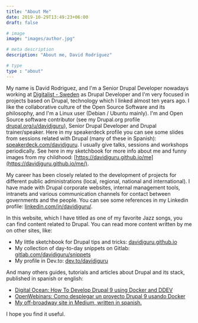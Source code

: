 ```yaml
---
title: "About Me"
date: 2019-10-29T13:49:23+06:00
draft: false

# image
image: "images/author.jpg"

# meta description
description: "About me, David Rodríguez"

# type
type : "about"
---
```


My name is David Rodriguez, and I'm a Senior Drupal Developer nowadays working at [Digitalist - Sweden](https://www.digitalist.se/english) as Drupal Developer and I'm very focused in projects based on Drupal, technology which I linked almost ten years ago. I like the collaborative culture of the Open Source Software and its philosophy, and I'm a Linux user (Debian / Ubuntu mainly). 
I'm and Open Source software contributor (see my Drupal.org profile [drupal.org/u/davidjguru](https://www.drupal.org/u/davidjguru)), Senior Drupal Developer and Drupal trainer/speaker. Here in my speakerdeck profile you can see some slides from sessions related with Drupal (many of these in Spanish): [speakerdeck.com/davidjguru](https://speakerdeck.com/davidjguru). I usually give talks, sessions and workshops periodically. See here in my sketchbook for more info about me and funny images from my childhood: [https://davidjguru.github.io/me](https://davidjguru.github.io/me/).  

My career has been closely related to the development of projects for different public administrations (local, regional, national and international). I have made with Drupal corporate websites, internal management tools, intranets and various communication channels for contact between governments and the people. You can see some references in my Linkedin profile: [linkedin.com/in/davidjguru/](https://www.linkedin.com/in/davidjguru/).  

In this website, which I have titled as one of my favorite Jazz songs, you can find content related to Drupal. You can read more content written by me on other sites, like:
 
 * My little sketchbook for Drupal tips and tricks: [davidjguru.github.io](https://davidjguru.github.io/)  
 * My collection of day-to-day snippets on Gitlab: [gitlab.com/davidjguru/snippets](https://gitlab.com/users/davidjguru/snippets)  
 * My profile in Dev.to: [dev.to/davidjguru](https://dev.to/davidjguru)  

 And many others guides, tutorials and articles about Drupal and its stack, published in spanish or english: 

 *  [Digital Ocean: How To Develop Drupal 9 using Docker and DDEV](https://www.digitalocean.com/community/tutorials/how-to-develop-a-drupal-9-website-on-your-local-machine-using-docker-and-ddev)   
 * [OpenWebinars: Como desplegar un proyecto Drupal 9 usando Docker](https://openwebinars.net/blog/como-desplegar-un-proyecto-drupal-usando-docker/)  
 * [My off-broadway site in Medium, written in spanish.](https://medium.com/@davidjguru)  
 
I hope you find it useful. 
